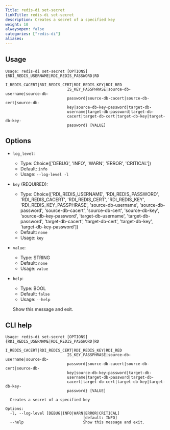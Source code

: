 ```yaml
---
Title: redis-di set-secret
linkTitle: redis-di set-secret
description: Creates a secret of a specified key 
weight: 10
alwaysopen: false
categories: ["redis-di"]
aliases:
---
```


## Usage

```
Usage: redis-di set-secret [OPTIONS] {RDI_REDIS_USERNAME|RDI_REDIS_PASSWORD|RD
                           I_REDIS_CACERT|RDI_REDIS_CERT|RDI_REDIS_KEY|RDI_RED
                           IS_KEY_PASSPHRASE|source-db-username|source-db-
                           password|source-db-cacert|source-db-cert|source-db-
                           key|source-db-key-password|target-db-
                           username|target-db-password|target-db-
                           cacert|target-db-cert|target-db-key|target-db-key-
                           password} [VALUE]
```

## Options
* `log_level`: 
  * Type: Choice(['DEBUG', 'INFO', 'WARN', 'ERROR', 'CRITICAL']) 
  * Default: `info`
  * Usage: `--log-level
-l`

  


* `key` (REQUIRED): 
  * Type: Choice(['RDI_REDIS_USERNAME', 'RDI_REDIS_PASSWORD', 'RDI_REDIS_CACERT', 'RDI_REDIS_CERT', 'RDI_REDIS_KEY', 'RDI_REDIS_KEY_PASSPHRASE', 'source-db-username', 'source-db-password', 'source-db-cacert', 'source-db-cert', 'source-db-key', 'source-db-key-password', 'target-db-username', 'target-db-password', 'target-db-cacert', 'target-db-cert', 'target-db-key', 'target-db-key-password']) 
  * Default: `none`
  * Usage: `key`

  


* `value`: 
  * Type: STRING 
  * Default: `none`
  * Usage: `value`

  


* `help`: 
  * Type: BOOL 
  * Default: `false`
  * Usage: `--help`

  Show this message and exit.



## CLI help

```
Usage: redis-di set-secret [OPTIONS] {RDI_REDIS_USERNAME|RDI_REDIS_PASSWORD|RD
                           I_REDIS_CACERT|RDI_REDIS_CERT|RDI_REDIS_KEY|RDI_RED
                           IS_KEY_PASSPHRASE|source-db-username|source-db-
                           password|source-db-cacert|source-db-cert|source-db-
                           key|source-db-key-password|target-db-
                           username|target-db-password|target-db-
                           cacert|target-db-cert|target-db-key|target-db-key-
                           password} [VALUE]

  Creates a secret of a specified key

Options:
  -l, --log-level [DEBUG|INFO|WARN|ERROR|CRITICAL]
                                  [default: INFO]
  --help                          Show this message and exit.
```
